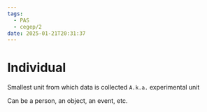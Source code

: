 ```yaml
---
tags:
  - PAS
  - cegep/2
date: 2025-01-21T20:31:37
---
```


# Individual

Smallest unit from which data is collected
`A.k.a.` experimental unit

Can be a person, an object, an event, etc.